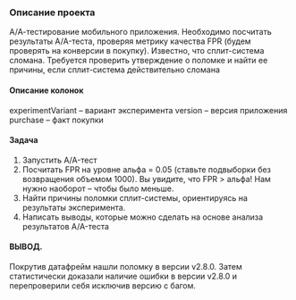 ### Описание проекта
А/А-тестирование мобильного приложения. Необходимо посчитать результаты A/A-теста, проверяя метрику качества FPR (будем проверять на конверсии в покупку). Известно, что сплит-система сломана. Требуется проверить утверждение о поломке и найти ее причины, если сплит-система действительно сломана

#### Описание колонок
experimentVariant – вариант эксперимента
version – версия приложения
purchase – факт покупки
 
#### Задача
1. Запустить A/A-тест
2. Посчитать FPR на уровне альфа = 0.05 (ставьте подвыборки без возвращения объемом 1000). Вы увидите, что FPR > альфа! Нам нужно наоборот – чтобы было меньше.
3. Найти причины поломки сплит-системы, ориентируясь на результаты эксперимента.
4. Написать выводы, которые можно сделать на основе анализа результатов A/A-теста

#### ВЫВОД.
Покрутив датафрейм нашли поломку в версии v2.8.0.
Затем статистически доказали наличие ошибки в версии v2.8.0 и перепроверили себя исключив версию с багом.

